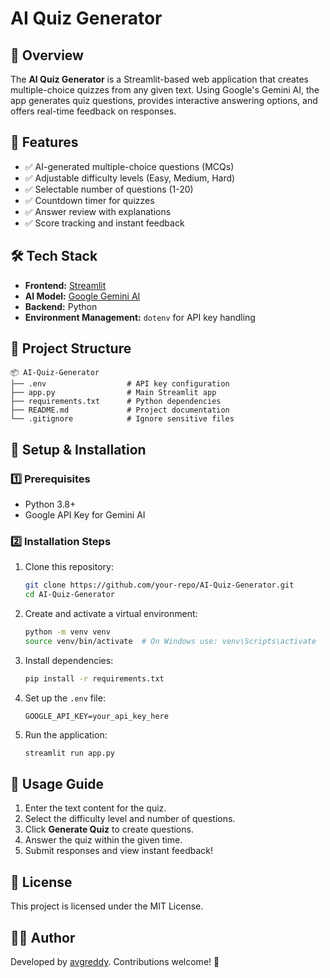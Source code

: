 # AI Quiz Generator

## 📌 Overview
The **AI Quiz Generator** is a Streamlit-based web application that creates multiple-choice quizzes from any given text. Using Google's Gemini AI, the app generates quiz questions, provides interactive answering options, and offers real-time feedback on responses.

## 🚀 Features
- ✅ AI-generated multiple-choice questions (MCQs)
- ✅ Adjustable difficulty levels (Easy, Medium, Hard)
- ✅ Selectable number of questions (1-20)
- ✅ Countdown timer for quizzes
- ✅ Answer review with explanations
- ✅ Score tracking and instant feedback

## 🛠 Tech Stack
- **Frontend:** [Streamlit](https://streamlit.io/)
- **AI Model:** [Google Gemini AI](https://ai.google.dev/)
- **Backend:** Python
- **Environment Management:** `dotenv` for API key handling

## 📂 Project Structure
```
📦 AI-Quiz-Generator
├── .env                  # API key configuration
├── app.py                # Main Streamlit app
├── requirements.txt      # Python dependencies
├── README.md             # Project documentation
└── .gitignore            # Ignore sensitive files
```

## 🔧 Setup & Installation
### 1️⃣ Prerequisites
- Python 3.8+
- Google API Key for Gemini AI

### 2️⃣ Installation Steps
1. Clone this repository:
   ```bash
   git clone https://github.com/your-repo/AI-Quiz-Generator.git
   cd AI-Quiz-Generator
   ```
2. Create and activate a virtual environment:
   ```bash
   python -m venv venv
   source venv/bin/activate  # On Windows use: venv\Scripts\activate
   ```
3. Install dependencies:
   ```bash
   pip install -r requirements.txt
   ```
4. Set up the `.env` file:
   ```env
   GOOGLE_API_KEY=your_api_key_here
   ```
5. Run the application:
   ```bash
   streamlit run app.py
   ```

## 🎯 Usage Guide
1. Enter the text content for the quiz.
2. Select the difficulty level and number of questions.
3. Click **Generate Quiz** to create questions.
4. Answer the quiz within the given time.
5. Submit responses and view instant feedback!

## 📜 License
This project is licensed under the MIT License.

## 👨‍💻 Author
Developed by [avgreddy](https://github.com/avgreddy). Contributions welcome! 🚀

